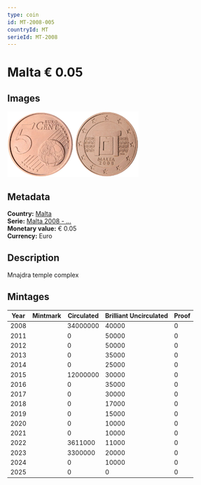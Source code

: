```yaml
---
type: coin
id: MT-2008-005
countryId: MT
serieId: MT-2008
---
```


# Malta € 0.05

## Images

<img src="../../../Images/common-2007-005.webp" height="150" alt="Front image"><img src="Images/malta-2008-005.webp" height="150" alt="Back image">

## Metadata

**Country:** [Malta](../index.md)\
**Serie:** [Malta 2008 - ...](index.md)\
**Monetary value:** € 0.05\
**Currency:** Euro

## Description

Mnajdra temple complex

## Mintages

| Year | Mintmark | Circulated | Brilliant Uncirculated | Proof |
| ---- | -------- | ---------- | ---------------------- | ----- |
| 2008 |          | 34000000   | 40000                  | 0     |
| 2011 |          | 0          | 50000                  | 0     |
| 2012 |          | 0          | 50000                  | 0     |
| 2013 |          | 0          | 35000                  | 0     |
| 2014 |          | 0          | 25000                  | 0     |
| 2015 |          | 12000000   | 30000                  | 0     |
| 2016 |          | 0          | 35000                  | 0     |
| 2017 |          | 0          | 30000                  | 0     |
| 2018 |          | 0          | 17000                  | 0     |
| 2019 |          | 0          | 15000                  | 0     |
| 2020 |          | 0          | 10000                  | 0     |
| 2021 |          | 0          | 10000                  | 0     |
| 2022 |          | 3611000    | 11000                  | 0     |
| 2023 |          | 3300000    | 20000                  | 0     |
| 2024 |          | 0          | 10000                  | 0     |
| 2025 |          | 0          | 0                      | 0     |
